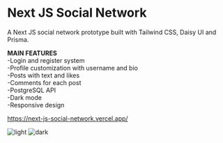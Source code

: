 # Next JS Social Network
A Next JS social network prototype built with Tailwind CSS, Daisy UI and Prisma.

**MAIN FEATURES** <br/>
-Login and register system <br/>
-Profile customization with username and bio <br/>
-Posts with text and likes <br/>
-Comments for each post <br/>
-PostgreSQL API <br/>
-Dark mode <br/>
-Responsive design

https://next-js-social-network.vercel.app/

![light](https://user-images.githubusercontent.com/40894497/206275578-af670bc6-09be-45a0-9d8e-bab37bb1581d.jpg)
![dark](https://user-images.githubusercontent.com/40894497/206275586-7bd956a7-c2a5-478e-bae0-cb0ae098a1d9.jpg)
